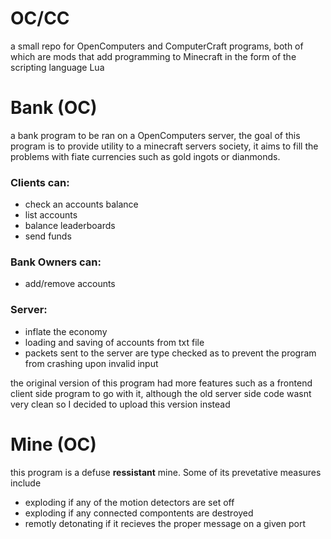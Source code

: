 # OC/CC
a small repo for OpenComputers and ComputerCraft programs, both of which are mods that add programming to Minecraft in the form of the scripting language Lua

# Bank (OC)
a bank program to be ran on a OpenComputers server, the goal of this program is to provide utility to a minecraft servers society, it aims to fill the problems with fiate currencies such as gold ingots or dianmonds.

### Clients can:
* check an accounts balance
* list accounts
* balance leaderboards
* send funds

### Bank Owners can:
* add/remove accounts

### Server:
* inflate the economy
* loading and saving of accounts from txt file
* packets sent to the server are type checked as to prevent the program from crashing upon invalid input

the original version of this program had more features such as a frontend client side program to go with it, although the old server side code wasnt very clean so I decided to upload this version instead

# Mine (OC)
this program is a defuse **ressistant** mine. Some of its prevetative measures include
* exploding if any of the motion detectors are set off
* exploding if any connected compontents are destroyed
* remotly detonating if it recieves the proper message on a given port
